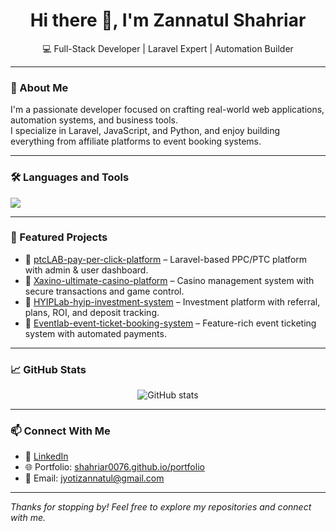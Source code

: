 <h1 align="center">Hi there 👋, I'm Zannatul Shahriar</h1>
<p align="center">
  💻 Full-Stack Developer | Laravel Expert | Automation Builder
</p>

---

### 🚀 About Me

I'm a passionate developer focused on crafting real-world web applications, automation systems, and business tools.  
I specialize in Laravel, JavaScript, and Python, and enjoy building everything from affiliate platforms to event booking systems.

---

### 🛠️ Languages and Tools

<p align="left">
  <img src="https://skillicons.dev/icons?i=php,laravel,js,react,nextjs,flutter,html,css,tailwind,bootstrap,nodejs,express,mysql,postgresql,firebase,docker,python,django,java,kotlin,androidstudio,linux,git,github,vscode,figma,ps,ai,xd,selenium" />
</p>

---

### 📌 Featured Projects

- 🔹 [ptcLAB-pay-per-click-platform](https://github.com/Shahriar0076/ptcLAB-pay-per-click-platform) – Laravel-based PPC/PTC platform with admin & user dashboard.
- 🔹 [Xaxino-ultimate-casino-platform](https://github.com/Shahriar0076/Xaxino-ultimate-casino-platform) – Casino management system with secure transactions and game control.
- 🔹 [HYIPLab-hyip-investment-system](https://github.com/Shahriar0076/HYIPLab-hyip-investment-system) – Investment platform with referral, plans, ROI, and deposit tracking.
- 🔹 [Eventlab-event-ticket-booking-system](https://github.com/Shahriar0076/Eventlab-event-ticket-booking-system) – Feature-rich event ticketing system with automated payments.

---

### 📈 GitHub Stats

<p align="center">
  <img src="https://github-readme-stats.vercel.app/api?username=Shahriar0076&show_icons=true&theme=tokyonight" alt="GitHub stats" />
</p>

---

### 📫 Connect With Me

- 🔗 [LinkedIn](https://www.linkedin.com/in/md-zannatul-shahriar/)
- 🌐 Portfolio: [shahriar0076.github.io/portfolio](https://shahriar0076.github.io/portfolio/)
- 📧 Email: jyotizannatul@gmail.com

---

_Thanks for stopping by! Feel free to explore my repositories and connect with me._
